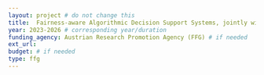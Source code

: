 ```yaml
---
layout: project # do not change this
title: 	Fairness-aware Algorithmic Decision Support Systems, jointly with Know-Center GmbH (COMET)	# title of the project
year: 2023-2026	# corresponding year/duration
funding_agency: Austrian Research Promotion Agency (FFG) # if needed
ext_url: 
budget: # if needed
type: ffg 
---
```

